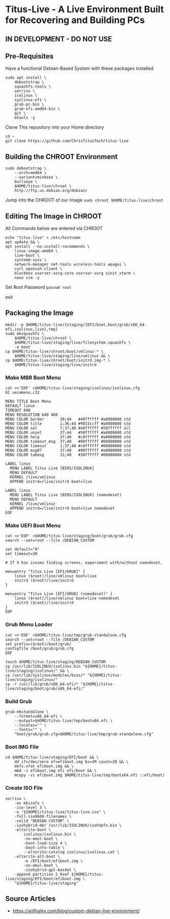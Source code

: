 # Titus-Live - A Live Environment Built for Recovering and Building PCs

## IN DEVELOPMENT - DO NOT USE

## Pre-Requisites

Have a functional Debian-Based System with these packages installed

```
sudo apt install \
    debootstrap \
    squashfs-tools \
    xorriso \
    isolinux \
    syslinux-efi \
    grub-pc-bin \
    grub-efi-amd64-bin \
    git \
    mtools -y
```

Clone This repository into your Home directory
```
cd ~
git clone https://github.com/ChrisTitusTech/titus-live
```

## Building the CHROOT Environment

```
sudo debootstrap \
    --arch=amd64 \
    --variant=minbase \
    bullseye \
    $HOME/titus-live/chroot \
    http://ftp.us.debian.org/debian/
```

Jump into the CHROOT of our Image `sudo chroot $HOME/titus-live/chroot`

## Editing The Image in CHROOT

All Commands below are entered via CHROOT

```
echo "titus-live" > /etc/hostname
apt update && \
apt install --no-install-recommends \
    linux-image-amd64 \
    live-boot \
    systemd-sysv \
    network-manager net-tools wireless-tools wpagui \
    curl openssh-client \
    blackbox xserver-xorg-core xserver-xorg xinit xterm \
    nano vim -y
```

Set Root Password `passwd root`

exit

## Packaging the Image

```
mkdir -p $HOME/titus-live/{staging/{EFI/boot,boot/grub/x86_64-efi,isolinux,live},tmp}
sudo mksquashfs \
    $HOME/titus-live/chroot \
    $HOME/titus-live/staging/live/filesystem.squashfs \
    -e boot
cp $HOME/titus-live/chroot/boot/vmlinuz-* \
    $HOME/titus-live/staging/live/vmlinuz && \
cp $HOME/titus-live/chroot/boot/initrd.img-* \
    $HOME/titus-live/staging/live/initrd
```

### Make MBR Boot Menu

```
cat <<'EOF' >$HOME/titus-live/staging/isolinux/isolinux.cfg
UI vesamenu.c32

MENU TITLE Boot Menu
DEFAULT linux
TIMEOUT 600
MENU RESOLUTION 640 480
MENU COLOR border       30;44   #40ffffff #a0000000 std
MENU COLOR title        1;36;44 #9033ccff #a0000000 std
MENU COLOR sel          7;37;40 #e0ffffff #20ffffff all
MENU COLOR unsel        37;44   #50ffffff #a0000000 std
MENU COLOR help         37;40   #c0ffffff #a0000000 std
MENU COLOR timeout_msg  37;40   #80ffffff #00000000 std
MENU COLOR timeout      1;37;40 #c0ffffff #00000000 std
MENU COLOR msg07        37;40   #90ffffff #a0000000 std
MENU COLOR tabmsg       31;40   #30ffffff #00000000 std

LABEL linux
  MENU LABEL Titus Live [BIOS/ISOLINUX]
  MENU DEFAULT
  KERNEL /live/vmlinuz
  APPEND initrd=/live/initrd boot=live

LABEL linux
  MENU LABEL Titus Live [BIOS/ISOLINUX] (nomodeset)
  MENU DEFAULT
  KERNEL /live/vmlinuz
  APPEND initrd=/live/initrd boot=live nomodeset
EOF
```

### Make UEFI Boot Menu

```
cat <<'EOF' >$HOME/titus-live/staging/boot/grub/grub.cfg
search --set=root --file /DEBIAN_CUSTOM

set default="0"
set timeout=30

# If X has issues finding screens, experiment with/without nomodeset.

menuentry "Titus Live [EFI/GRUB]" {
    linux ($root)/live/vmlinuz boot=live
    initrd ($root)/live/initrd
}

menuentry "Titus Live [EFI/GRUB] (nomodeset)" {
    linux ($root)/live/vmlinuz boot=live nomodeset
    initrd ($root)/live/initrd
}
EOF
```

### Grub Menu Loader

```
cat <<'EOF' >$HOME/titus-live/tmp/grub-standalone.cfg
search --set=root --file /DEBIAN_CUSTOM
set prefix=($root)/boot/grub/
configfile /boot/grub/grub.cfg
EOF
```

```
touch $HOME/titus-live/staging/DEBIAN_CUSTOM
cp /usr/lib/ISOLINUX/isolinux.bin "${HOME}/titus-live/staging/isolinux/" && \
cp /usr/lib/syslinux/modules/bios/* "${HOME}/titus-live/staging/isolinux/"
cp -r /usr/lib/grub/x86_64-efi/* "${HOME}/titus-live/staging/boot/grub/x86_64-efi/"
```

### Build Grub 

```
grub-mkstandalone \
    --format=x86_64-efi \
    --output=$HOME/titus-live/tmp/bootx64.efi \
    --locales="" \
    --fonts="" \
    "boot/grub/grub.cfg=$HOME/titus-live/tmp/grub-standalone.cfg"
```

### Boot IMG File

```
cd $HOME/titus-live/staging/EFI/boot && \
    dd if=/dev/zero of=efiboot.img bs=1M count=20 && \
    mkfs.vfat efiboot.img && \
    mmd -i efiboot.img efi efi/boot && \
    mcopy -vi efiboot.img $HOME/titus-live/tmp/bootx64.efi ::efi/boot/
```

### Create ISO File

```
xorriso \
    -as mkisofs \
    -iso-level 3 \
    -o "${HOME}/titus-live/titus-live.iso" \
    -full-iso9660-filenames \
    -volid "DEBIAN_CUSTOM" \
    -isohybrid-mbr /usr/lib/ISOLINUX/isohdpfx.bin \
    -eltorito-boot \
        isolinux/isolinux.bin \
        -no-emul-boot \
        -boot-load-size 4 \
        -boot-info-table \
        --eltorito-catalog isolinux/isolinux.cat \
    -eltorito-alt-boot \
        -e /EFI/boot/efiboot.img \
        -no-emul-boot \
        -isohybrid-gpt-basdat \
    -append_partition 2 0xef ${HOME}/titus-live/staging/EFI/boot/efiboot.img \
    "${HOME}/titus-live/staging"
 ```
 
 ## Source Articles
 
 - https://willhaley.com/blog/custom-debian-live-environment/

